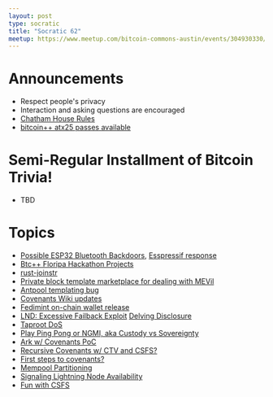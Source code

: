 ```yaml
---
layout: post
type: socratic
title: "Socratic 62"
meetup: https://www.meetup.com/bitcoin-commons-austin/events/304930330/
---
```


# Announcements

- Respect people's privacy
- Interaction and asking questions are encouraged
- [Chatham House Rules](https://www.chathamhouse.org/about-us/chatham-house-rule)
- [bitcoin++ atx25 passes available](https://btcplusplus.dev/conf/atx25)

# Semi-Regular Installment of Bitcoin Trivia!

- TBD

# Topics

- [Possible ESP32 Bluetooth Backdoors](https://www.bleepingcomputer.com/news/security/undocumented-commands-found-in-bluetooth-chip-used-by-a-billion-devices/), [Esspressif response](https://developer.espressif.com/blog/2025/03/esp32-bluetooth-clearing-the-air/)
- [Btc++ Floripa Hackathon Projects](https://gist.github.com/supertestnet/9808060c7e03fd1001f17d242da5f30b)
- [rust-joinstr](https://rust-joinstr.github.io/)
- [Private block template marketplace for dealing with MEVil](https://delvingbitcoin.org/t/best-worst-case-mevil-response/1465)
- [Antpool templating bug](https://b10c.me/observations/14-antpool-and-friends-invalid-mining-jobs/)
- [Covenants Wiki updates](https://groups.google.com/u/0/g/bitcoindev/c/kd8g8V1NVOY)
- [Fedimint on-chain wallet release](https://github.com/fedimint/fedimint/releases/tag/v0.6.0)
- [LND: Excessive Failback Exploit](https://morehouse.github.io/lightning/lnd-excessive-failback-exploit/) [Delving Disclosure](https://delvingbitcoin.org/t/disclosure-lnd-excessive-failback-exploit/1493/3)
- [Taproot DoS](https://rubin.io/bitcoin/2025/03/11/core-vuln-taproot-dos/)
- [Play Ping Pong or NGMI, aka Custody vs Sovereignty](https://blog.brollup.org/play-ping-pong-or-ngmi-01c36667c21f)
- [Ark w/ Covenants PoC](https://x.com/tierotiero/status/1899053889019847128)
- [Recursive Covenants w/ CTV and CSFS?](https://groups.google.com/g/bitcoindev/c/Tu7mr419jWQ)
- [First steps to covenants?](https://delvingbitcoin.org/t/ctv-csfs-can-we-reach-consensus-on-a-first-step-towards-covenants/1509)
- [Mempool Partitioning](https://crypt-iq.github.io/coinscope-post.html)
- [Signaling Lightning Node Availability](https://delvingbitcoin.org/t/highly-available-lightning-channels-revisited-route-or-out/1438)
- [Fun with CSFS](https://rubin.io/bitcoin/2025/03/05/csfs-fun/)

